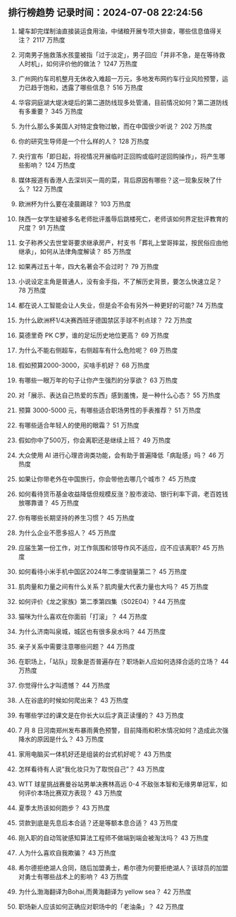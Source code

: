 
## 排行榜趋势 记录时间：2024-07-08 22:24:56
  
  1. 罐车卸完煤制油直接装运食用油，中储粮开展专项大排查，哪些信息值得关注？ 2117 万热度
    
  2. 河南男子施救落水孩童被指「过于淡定」，男子回应「并非不急，是在等待救人时机」，如何评价他的做法？ 1247 万热度
    
  3. 广州网约车司机整月无休收入难超一万元，多地发布网约车行业风险预警，运力已趋于饱和，透露了哪些信息？ 516 万热度
    
  4. 华容洞庭湖大堤决堤后的第二道防线现多处管涌，目前情况如何？第二道防线有多重要？ 345 万热度
    
  5. 为什么那么多美国人对特定食物过敏，而在中国很少听说？ 202 万热度
    
  6. 你的研究生导师是一个什么样的人？ 128 万热度
    
  7. 央行宣布「即日起，将视情况开展临时正回购或临时逆回购操作」，将产生哪些影响？ 124 万热度
    
  8. 媒体报道有香港人去深圳买一周的菜，背后原因有哪些？这一现象反映了什么？ 122 万热度
    
  9. 欧洲杯为什么要在凌晨踢球？ 103 万热度
    
  10. 陕西一女学生疑被多名老师批评羞辱后跳楼死亡，老师该如何界定批评教育的尺度？ 91 万热度
    
  11. 女子称养父去世堂哥要求继承房产，村支书「葬礼上堂哥摔盆，按民俗应由他继承」，如何从法律角度解读？ 85 万热度
    
  12. 如果再过五十年，四大名著会不会过时？ 79 万热度
    
  13. 小说设定主角是普通人，没有金手指，不了解历史背景，要怎么快速立足？ 78 万热度
    
  14. 都在说人工智能会让人失业，但是会不会有另外一种更好的可能? 74 万热度
    
  15. 为什么欧洲杯1/4决赛西班牙德国禁区手球不判点球？ 72 万热度
    
  16. 莫德里奇 PK C罗，谁的足坛历史地位更高？ 69 万热度
    
  17. 为什么不能右侧超车，右侧超车有什么危险呢？ 69 万热度
    
  18. 假如预算2000-3000，买啥手机好？ 68 万热度
    
  19. 有哪些一眼万年的句子让你产生强烈的分享欲？ 63 万热度
    
  20. 对「展示、表达自己热爱的东西」感到羞愧，是一种什么心态？ 55 万热度
    
  21. 预算 3000-5000 元，有哪些适合职场男性的手表推荐？ 51 万热度
    
  22. 有哪些适合年轻人的使用的眼霜？ 51 万热度
    
  23. 假如你中了500万，你会离职还是继续上班？ 49 万热度
    
  24. 大众使用 AI 进行心理咨询类功能，会有助于普遍降低「病耻感」吗？ 46 万热度
    
  25. 如果让你带老外在中国旅行，你会带他去哪几个城市？ 45 万热度
    
  26. 如何看待货币基金收益降低但规模反涨？股市波动、银行利率下调，老百姓钱放哪靠谱？ 45 万热度
    
  27. 你有哪些长期坚持的养生习惯？ 45 万热度
    
  28. 为什么企业不愿多招人？ 45 万热度
    
  29. 应届生第一份工作，对工作氛围和领导作风不适应，应不应该离职? 45 万热度
    
  30. 如何看待小米手机中国区2024年二季度销量第二？ 45 万热度
    
  31. 肌肉量和力量之间有什么关系？肌肉量大代表力量也大吗？ 45 万热度
    
  32. 如何评价《龙之家族》第二季第四集（S02E04）? 44 万热度
    
  33. 猫咪为什么喜欢在你面前「打滚」？ 44 万热度
    
  34. 为什么济南叫泉城，城区也有很多泉水吗？ 44 万热度
    
  35. 亲子关系中需要注意哪些问题？ 44 万热度
    
  36. 在职场上，「站队」现象是否普遍存在？职场新人应如何选择合适的立场？ 44 万热度
    
  37. 你觉得什么才叫遗憾？ 44 万热度
    
  38. 人在谷底的时候如何爬出来？ 43 万热度
    
  39. 有哪些学过的课文是在你长大以后才真正读懂的？ 43 万热度
    
  40. 7 月 8 日河南郑州发布暴雨黄色预警，目前降雨和积水情况如何？造成此次强降水的原因是什么？ 43 万热度
    
  41. 家用电脑买一体机好还是组装的台式机好呢？ 43 万热度
    
  42. 怎样看待有人说“我化妆只为了取悦自己”？ 43 万热度
    
  43. WTT 球星挑战赛曼谷站男单决赛林高远 0-4 不敌张本智和无缘男单冠军，如何评价本场比赛双方表现？ 43 万热度
    
  44. 夏季太热该如何跑步？ 43 万热度
    
  45. 贷款到底是先息后本合适？还是等额本息合适？ 43 万热度
    
  46. 刚入职的自动驾驶感知算法工程师不做端到端会被淘汰吗？ 43 万热度
    
  47. 人为什么喜欢自我欺骗？ 43 万热度
    
  48. 希尔德拒绝湖人合同，随后加盟勇士，希尔德为何要拒绝湖人？该球员的加盟对勇士有哪些战术上的影响？ 43 万热度
    
  49. 为什么渤海翻译为Bohai,而黄海翻译为 yellow sea？ 42 万热度
    
  50. 职场新人应该如何正确应对职场中的「老油条」？ 42 万热度
    